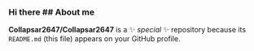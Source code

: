 ### Hi there ## About me


**Collapsar2647/Collapsar2647** is a ✨ _special_ ✨ repository because its `README.md` (this file) appears on your GitHub profile.
<!--//隐藏
Here are some ideas to get you started:

- 🔭 I’m currently working on ...
- 🌱 I’m currently learning ...
- 👯 I’m looking to collaborate on ...
- 🤔 I’m looking for help with ...
- 💬 Ask me about ...
- 📫 How to reach me: ...
- 😄 Pronouns: ...
- ⚡ Fun fact: ...
-->
